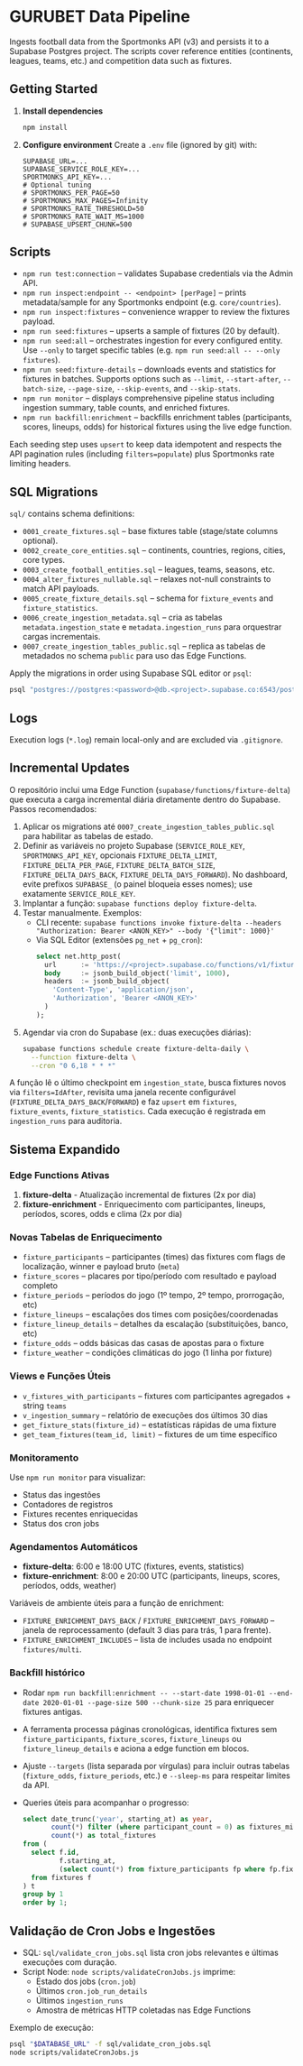 # GURUBET Data Pipeline

Ingests football data from the Sportmonks API (v3) and persists it to a Supabase Postgres project. The scripts cover reference entities (continents, leagues, teams, etc.) and competition data such as fixtures.

## Getting Started

1. **Install dependencies**
   ```bash
   npm install
   ```
2. **Configure environment**
   Create a `.env` file (ignored by git) with:
   ```dotenv
   SUPABASE_URL=...
   SUPABASE_SERVICE_ROLE_KEY=...
   SPORTMONKS_API_KEY=...
   # Optional tuning
   # SPORTMONKS_PER_PAGE=50
   # SPORTMONKS_MAX_PAGES=Infinity
   # SPORTMONKS_RATE_THRESHOLD=50
   # SPORTMONKS_RATE_WAIT_MS=1000
   # SUPABASE_UPSERT_CHUNK=500
   ```

## Scripts

- `npm run test:connection` – validates Supabase credentials via the Admin API.
- `npm run inspect:endpoint -- <endpoint> [perPage]` – prints metadata/sample for any Sportmonks endpoint (e.g. `core/countries`).
- `npm run inspect:fixtures` – convenience wrapper to review the fixtures payload.
- `npm run seed:fixtures` – upserts a sample of fixtures (20 by default).
- `npm run seed:all` – orchestrates ingestion for every configured entity. Use `--only` to target specific tables (e.g. `npm run seed:all -- --only fixtures`).
- `npm run seed:fixture-details` – downloads events and statistics for fixtures in batches. Supports options such as `--limit`, `--start-after`, `--batch-size`, `--page-size`, `--skip-events`, and `--skip-stats`.
- `npm run monitor` – displays comprehensive pipeline status including ingestion summary, table counts, and enriched fixtures.
- `npm run backfill:enrichment` – backfills enrichment tables (participants, scores, lineups, odds) for historical fixtures using the live edge function.

Each seeding step uses `upsert` to keep data idempotent and respects the API pagination rules (including `filters=populate`) plus Sportmonks rate limiting headers.

## SQL Migrations

`sql/` contains schema definitions:
- `0001_create_fixtures.sql` – base fixtures table (stage/state columns optional).
- `0002_create_core_entities.sql` – continents, countries, regions, cities, core types.
- `0003_create_football_entities.sql` – leagues, teams, seasons, etc.
- `0004_alter_fixtures_nullable.sql` – relaxes not-null constraints to match API payloads.
- `0005_create_fixture_details.sql` – schema for `fixture_events` and `fixture_statistics`.
- `0006_create_ingestion_metadata.sql` – cria as tabelas `metadata.ingestion_state` e `metadata.ingestion_runs` para orquestrar cargas incrementais.
- `0007_create_ingestion_tables_public.sql` – replica as tabelas de metadados no schema `public` para uso das Edge Functions.

Apply the migrations in order using Supabase SQL editor or `psql`:
```bash
psql "postgres://postgres:<password>@db.<project>.supabase.co:6543/postgres?sslmode=require" -f sql/0001_create_fixtures.sql
```

## Logs

Execution logs (`*.log`) remain local-only and are excluded via `.gitignore`.

## Incremental Updates

O repositório inclui uma Edge Function (`supabase/functions/fixture-delta`) que executa a carga incremental diária diretamente dentro do Supabase. Passos recomendados:

1. Aplicar os migrations até `0007_create_ingestion_tables_public.sql` para habilitar as tabelas de estado.
2. Definir as variáveis no projeto Supabase (`SERVICE_ROLE_KEY`, `SPORTMONKS_API_KEY`, opcionais `FIXTURE_DELTA_LIMIT`, `FIXTURE_DELTA_PER_PAGE`, `FIXTURE_DELTA_BATCH_SIZE`, `FIXTURE_DELTA_DAYS_BACK`, `FIXTURE_DELTA_DAYS_FORWARD`). No dashboard, evite prefixos `SUPABASE_` (o painel bloqueia esses nomes); use exatamente `SERVICE_ROLE_KEY`.
3. Implantar a função: `supabase functions deploy fixture-delta`.
4. Testar manualmente. Exemplos:
   - CLI recente: `supabase functions invoke fixture-delta --headers "Authorization: Bearer <ANON_KEY>" --body '{"limit": 1000}'`
   - Via SQL Editor (extensões `pg_net` + `pg_cron`):
     ```sql
     select net.http_post(
       url      := 'https://<project>.supabase.co/functions/v1/fixture-delta',
       body     := jsonb_build_object('limit', 1000),
       headers  := jsonb_build_object(
         'Content-Type', 'application/json',
         'Authorization', 'Bearer <ANON_KEY>'
       )
     );
     ```
5. Agendar via cron do Supabase (ex.: duas execuções diárias):
   ```bash
   supabase functions schedule create fixture-delta-daily \
     --function fixture-delta \
     --cron "0 6,18 * * *"
   ```

A função lê o último checkpoint em `ingestion_state`, busca fixtures novos via `filters=IdAfter`, revisita uma janela recente configurável (`FIXTURE_DELTA_DAYS_BACK`/`FORWARD`) e faz `upsert` em `fixtures`, `fixture_events`, `fixture_statistics`. Cada execução é registrada em `ingestion_runs` para auditoria.

## Sistema Expandido

### Edge Functions Ativas

1. **fixture-delta** - Atualização incremental de fixtures (2x por dia)
2. **fixture-enrichment** - Enriquecimento com participantes, lineups, períodos, scores, odds e clima (2x por dia)

### Novas Tabelas de Enriquecimento

- `fixture_participants` – participantes (times) das fixtures com flags de localização, winner e payload bruto (`meta`)
- `fixture_scores` – placares por tipo/período com resultado e payload completo
- `fixture_periods` – períodos do jogo (1º tempo, 2º tempo, prorrogação, etc)
- `fixture_lineups` – escalações dos times com posições/coordenadas
- `fixture_lineup_details` – detalhes da escalação (substituições, banco, etc)
- `fixture_odds` – odds básicas das casas de apostas para o fixture
- `fixture_weather` – condições climáticas do jogo (1 linha por fixture)

### Views e Funções Úteis

- `v_fixtures_with_participants` – fixtures com participantes agregados + string `teams`
- `v_ingestion_summary` – relatório de execuções dos últimos 30 dias
- `get_fixture_stats(fixture_id)` – estatísticas rápidas de uma fixture
- `get_team_fixtures(team_id, limit)` – fixtures de um time específico

### Monitoramento

Use `npm run monitor` para visualizar:
- Status das ingestões
- Contadores de registros
- Fixtures recentes enriquecidas
- Status dos cron jobs

### Agendamentos Automáticos

- **fixture-delta**: 6:00 e 18:00 UTC (fixtures, events, statistics)
- **fixture-enrichment**: 8:00 e 20:00 UTC (participants, lineups, scores, períodos, odds, weather)

Variáveis de ambiente úteis para a função de enrichment:

- `FIXTURE_ENRICHMENT_DAYS_BACK` / `FIXTURE_ENRICHMENT_DAYS_FORWARD` – janela de reprocessamento (default 3 dias para trás, 1 para frente).
- `FIXTURE_ENRICHMENT_INCLUDES` – lista de includes usada no endpoint `fixtures/multi`.

### Backfill histórico

- Rodar `npm run backfill:enrichment -- --start-date 1998-01-01 --end-date 2020-01-01 --page-size 500 --chunk-size 25` para enriquecer fixtures antigas.
- A ferramenta processa páginas cronológicas, identifica fixtures sem `fixture_participants`, `fixture_scores`, `fixture_lineups` ou `fixture_lineup_details` e aciona a edge function em blocos.
- Ajuste `--targets` (lista separada por vírgulas) para incluir outras tabelas (`fixture_odds`, `fixture_periods`, etc.) e `--sleep-ms` para respeitar limites da API.
- Queries úteis para acompanhar o progresso:

  ```sql
  select date_trunc('year', starting_at) as year,
         count(*) filter (where participant_count = 0) as fixtures_missing_participants,
         count(*) as total_fixtures
  from (
    select f.id,
           f.starting_at,
           (select count(*) from fixture_participants fp where fp.fixture_id = f.id) as participant_count
    from fixtures f
  ) t
  group by 1
  order by 1;
  ```

## Validação de Cron Jobs e Ingestões

- SQL: `sql/validate_cron_jobs.sql` lista cron jobs relevantes e últimas execuções com duração.
- Script Node: `node scripts/validateCronJobs.js` imprime:
  - Estado dos jobs (`cron.job`)
  - Últimos `cron.job_run_details`
  - Últimos `ingestion_runs`
  - Amostra de métricas HTTP coletadas nas Edge Functions

Exemplo de execução:

```bash
psql "$DATABASE_URL" -f sql/validate_cron_jobs.sql
node scripts/validateCronJobs.js
```
